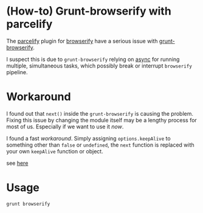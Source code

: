 # (How-to) Grunt-browserify with parcelify
The [parcelify](https://github.com/rotundasoftware/parcelify) plugin for [browserify](https://github.com/substack/node-browserify) have a serious issue with [grunt-browserify](https://github.com/jmreidy/grunt-browserify). 

I suspect this is due to `grunt-browserify` relying on [async](https://github.com/caolan/async) for running multiple, simultaneous tasks, which possibly break or interrupt `browserify` pipeline.

# Workaround
I found out that `next()` inside the `grunt-browserify` is causing the problem. Fixing this issue by changing the module itself may be a lengthy process for most of us. Especially if we want to use it *now*. 

I found a fast *workaround*. Simply assigning `options.keepAlive` to something other than `false` or `undefined`, the `next` function is replaced with your own `keepAlive` function or object.

see [here](https://github.com/poonwu/grunt-browserify-parcelify-example/blob/master/Gruntfile.js#L11)

# Usage

```
grunt browserify
```
